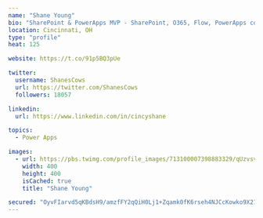 ```yaml
---
name: "Shane Young"
bio: "SharePoint & PowerApps MVP - SharePoint, O365, Flow, PowerApps consulting? @PowerApps911 | Pure Snark? You found it."
location: Cincinnati, OH
type: "profile"
heat: 125

website: https://t.co/91p5BQ3pUe

twitter:
  username: ShanesCows
  url: https://twitter.com/ShanesCows
  followers: 18057

linkedin:
  url: https://www.linkedin.com/in/cincyshane

topics:
  - Power Apps

images:
  - url: https://pbs.twimg.com/profile_images/713100007398883329/qUzvsvQ3_400x400.jpg
    width: 400
    height: 400
    isCached: true
    title: "Shane Young"

secured: "OyvFIarvd5qKBdsH9/amzfFY2qQiH0Lj1+Zqamk0fK6rseh4NJCcKowko9X21YVMSB4Ken/Oh6wWbwhN37qCakNcKyKtjHZG79IymLcT9cfxCWlMYRfA8R88bnZwapKvbXXrvbOK/IlUV5tUbFf2Kbp4AksSvxsraakmdrSeSjYQPOrH+d4JDH6ZgLEyUtMKljCuYzyLkYXlDtCUo93w8K8yDvUY/NAbaR1GsowqLmV8AfY5tAvqxsYkCqpu6FL+C9YeLmsk4IIub/MM/+j6B00P89XHsZzb2nxEdmkUxlTwlVdNWUsIL7AIfLc9LT0R5X4XOro4x644a0AO4S5Pqzid235fsOfFEITFuDkixChkH7Xlxtl/hrSoQyKL6QisR9x49WxpLHyZBnNg83smifZULHzrhURBkp3OudbyVzw=;jlwtf+79Tzd0YU+cNsZJdA=="
---
```


